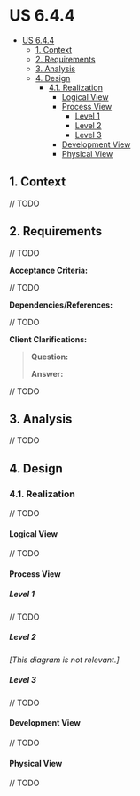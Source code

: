 # US 6.4.4

<!-- TOC -->
- [US 6.4.4](#us-644)
  - [1. Context](#1-context)
  - [2. Requirements](#2-requirements)
  - [3. Analysis](#3-analysis)
  - [4. Design](#4-design)
    - [4.1. Realization](#41-realization)
      - [Logical View](#logical-view)
      - [Process View](#process-view)
        - [Level 1](#level-1)
        - [Level 2](#level-2)
        - [Level 3](#level-3)
      - [Development View](#development-view)
      - [Physical View](#physical-view)
<!-- TOC -->

## 1. Context

// TODO

## 2. Requirements

// TODO

**Acceptance Criteria:**

// TODO

**Dependencies/References:**

// TODO

**Client Clarifications:**

> **Question:** 
>
> **Answer:** 

// TODO

## 3. Analysis

// TODO

## 4. Design

### 4.1. Realization

// TODO

#### Logical View

// TODO

#### Process View

##### Level 1

// TODO

##### Level 2

_[This diagram is not relevant.]_

##### Level 3

// TODO

#### Development View

// TODO

#### Physical View

// TODO


